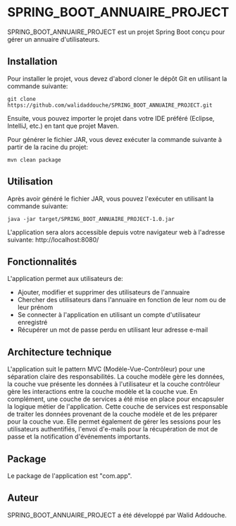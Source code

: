 
  <head>
    <meta charset="UTF-8">
    <title>README</title>
  </head>
  <body>
    <h1>SPRING_BOOT_ANNUAIRE_PROJECT</h1>
    <p>SPRING_BOOT_ANNUAIRE_PROJECT est un projet Spring Boot conçu pour gérer un annuaire d'utilisateurs.</p>
    <h2>Installation</h2>
    <p>Pour installer le projet, vous devez d'abord cloner le dépôt Git en utilisant la commande suivante:</p>
    <pre><code>git clone https://github.com/walidaddouche/SPRING_BOOT_ANNUAIRE_PROJECT.git</code></pre>
    <p>Ensuite, vous pouvez importer le projet dans votre IDE préféré (Eclipse, IntelliJ, etc.) en tant que projet Maven.</p>
    <p>Pour générer le fichier JAR, vous devez exécuter la commande suivante à partir de la racine du projet:</p>
    <pre><code>mvn clean package</code></pre>
    <h2>Utilisation</h2>
    <p>Après avoir généré le fichier JAR, vous pouvez l'exécuter en utilisant la commande suivante:</p>
    <pre><code>java -jar target/SPRING_BOOT_ANNUAIRE_PROJECT-1.0.jar</code></pre>
    <p>L'application sera alors accessible depuis votre navigateur web à l'adresse suivante: http://localhost:8080/</p>
    <h2>Fonctionnalités</h2>
    <p>L'application permet aux utilisateurs de:</p>
    <ul>
      <li>Ajouter, modifier et supprimer des utilisateurs de l'annuaire</li>
      <li>Chercher des utilisateurs dans l'annuaire en fonction de leur nom ou de leur prénom</li>
      <li>Se connecter à l'application en utilisant un compte d'utilisateur enregistré</li>
      <li>Récupérer un mot de passe perdu en utilisant leur adresse e-mail</li>
    </ul>
    <h2>Architecture technique</h2>
    <p>L'application suit le pattern MVC (Modèle-Vue-Contrôleur) pour une séparation claire des responsabilités. La couche modèle gère les données, la couche vue présente les données à l'utilisateur et la couche contrôleur gère les interactions entre la couche modèle et la couche vue. En complément, une couche de services a été mise en place pour encapsuler la logique métier de l'application. Cette couche de services est responsable de traiter les données provenant de la couche modèle et de les préparer pour la couche vue. Elle permet également de gérer les sessions pour les utilisateurs authentifiés, l'envoi d'e-mails pour la récupération de mot de passe et la notification d'événements importants.</p>
    <h2>Package</h2>
    <p>Le package de l'application est "com.app".</p>
    <h2>Auteur</h2>
    <p>SPRING_BOOT_ANNUAIRE_PROJECT a été développé par Walid Addouche.</p>
  </body>
